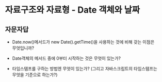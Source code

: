 # 자료구조와 자료형 - Date 객체와 날짜

## 자문자답
* Date.now()메서드가 new Date().getTime()을 사용하는 것에 비해 갖는 이점은 무엇입니까?
<!--중간에 Date객체를 만드는 과정이 생략되어 가비지컬렉터의 일을 덜어주며, 더 빠르다.-->
* Date객체의 메서드 중에 0부터 시작하는 것은 무엇이 있는가?
<!--getMonth()-->
* 타임스탬프를 구하는 방법엔 무엇이 있는가? (그리고 자바스크립트의 타임스탬프는 무엇을 기준으로 하는가?)
<!--Date.now()와 new Date().getTime() 두 가지 방법이 있다. 
자바스크립트의 타임스탬프는 초가 아닌 밀리초를 기준으로 한다.-->
